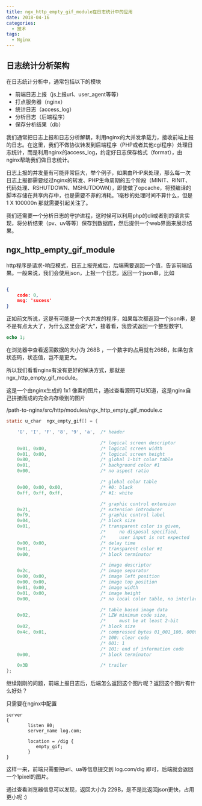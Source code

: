 ```yaml
---
title: ngx_http_empty_gif_module在日志统计中的应用
date: 2018-04-16
categories:
  - 技术
tags: 
  - Nginx
---
```


## 日志统计分析架构

在日志统计分析中，通常包括以下的模块

- 前端日志上报（js上报url、user_agent等等）
- 打点服务器（nginx）
- 统计日志（access_log）
- 分析日志（后端程序）
- 保存分析结果（db）

<!-- more -->

我们通常把日志上报和日志分析解耦，利用nginx的大并发承载力，接收前端上报的日志。在这里，我们不做协议转发到后端程序（PHP或者其他cgi程序）处理日志统计，而是利用nginx的access_log，约定好日志保存格式（format），由nginx帮助我们做日志统计。

日志上报的并发量有可能非常巨大，举个例子，如果由PHP来处理，那么每一次日志上报都需要经过nginx的转发、PHP生命周期的五个阶段（MINIT、RINIT、代码处理、RSHUTDOWN、MSHUTDOWN），即使做了opcache，将预编译的脚本存储在共享内存中，也是需要不菲的消耗。1毫秒的处理时间不算什么，但是 1 X 100000n 那就需要引起关注了。

我们还需要一个分析日志的守护进程，这时候可以利用php的cli或者别的语言实现，将分析结果（pv、uv等等）保存到数据库，然后提供一个web界面来展示结果。

## ngx_http_empty_gif_module

http程序是请求-响应模式，日志上报完成后，后端需要返回一个值，告诉前端结果。一般来说，我们会使用json，上报一个日志，返回一个json串，比如

```json

{
	code: 0,
	msg: 'sucess'
}

```
正如前文所说，这是有可能是一个大并发的程序，如果每次都返回一个json串，是不是有点太大了，为什么这里会说“大”，接着看，我尝试返回一个整型数字1,

```php
echo 1;
```

在浏览器中查看返回数据的大小为 268B ，一个数字的占用就有268B，如果包含状态码，状态值，岂不是更大。

所以我们看看nginx有没有更好的解决方式，那就是ngx_http_empty_gif_module。

这是一个由nginx生成的 1x1 像素的图片，通过查看源码可以知道，这是nginx自己拼接而成的完全内存级别的图片

/path-to-nginx/src/http/modules/ngx_http_empty_gif_module.c

```c
static u_char  ngx_empty_gif[] = {

    'G', 'I', 'F', '8', '9', 'a',  /* header                                 */

                                   /* logical screen descriptor              */
    0x01, 0x00,                    /* logical screen width                   */
    0x01, 0x00,                    /* logical screen height                  */
    0x80,                          /* global 1-bit color table               */
    0x01,                          /* background color #1                    */
    0x00,                          /* no aspect ratio                        */

                                   /* global color table                     */
    0x00, 0x00, 0x00,              /* #0: black                              */
    0xff, 0xff, 0xff,              /* #1: white                              */

                                   /* graphic control extension              */
    0x21,                          /* extension introducer                   */
    0xf9,                          /* graphic control label                  */
    0x04,                          /* block size                             */
    0x01,                          /* transparent color is given,            */
                                   /*     no disposal specified,             */
                                   /*     user input is not expected         */
    0x00, 0x00,                    /* delay time                             */
    0x01,                          /* transparent color #1                   */
    0x00,                          /* block terminator                       */

                                   /* image descriptor                       */
    0x2c,                          /* image separator                        */
    0x00, 0x00,                    /* image left position                    */
    0x00, 0x00,                    /* image top position                     */
    0x01, 0x00,                    /* image width                            */
    0x01, 0x00,                    /* image height                           */
    0x00,                          /* no local color table, no interlaced    */

                                   /* table based image data                 */
    0x02,                          /* LZW minimum code size,                 */
                                   /*     must be at least 2-bit             */
    0x02,                          /* block size                             */
    0x4c, 0x01,                    /* compressed bytes 01_001_100, 0000000_1 */
                                   /* 100: clear code                        */
                                   /* 001: 1                                 */
                                   /* 101: end of information code           */
    0x00,                          /* block terminator                       */

    0x3B                           /* trailer                                */
};
```

继续刚刚的问题，前端上报日志后，后端怎么返回这个图片呢？返回这个图片有什么好处？

只需要在nginx中配置

```vim
server
{
        listen 80;
        server_name log.com;

        location = /dig {
           empty_gif;
        }
}
```

这样一来，前端只需要把url、ua等信息提交到 log.com/dig 即可，后端就会返回一个1pixel的图片。

通过查看浏览器信息可以发现，返回大小为 229B，是不是比返回json更快，占用更小呢 :)